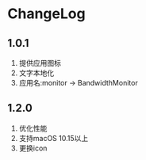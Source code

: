 #  ChangeLog

## 1.0.1
1. 提供应用图标
2. 文字本地化
3. 应用名:monitor -> BandwidthMonitor

## 1.2.0
1. 优化性能
2. 支持macOS 10.15以上
3. 更换icon
